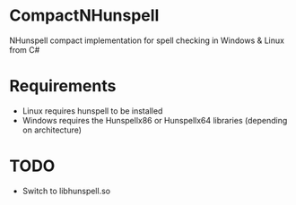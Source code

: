 CompactNHunspell
================

NHunspell compact implementation for spell checking in Windows &amp; Linux from C#

Requirements
============
* Linux requires hunspell to be installed
* Windows requires the Hunspellx86 or Hunspellx64 libraries (depending on architecture)

TODO
====
* Switch to libhunspell.so
